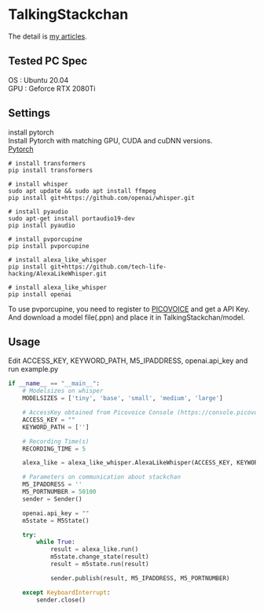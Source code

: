 # TalkingStackchan

The detail is [my articles](https://www.techlife-hacking.com/?p=1985).

## Tested PC Spec
OS : Ubuntu 20.04  
GPU : Geforce RTX 2080Ti  

## Settings

install pytorch  
Install Pytorch with matching GPU, CUDA and cuDNN versions.  
[Pytorch](https://www.techlife-hacking.com/?p=1325)  

```
# install transformers
pip install transformers

# install whisper
sudo apt update && sudo apt install ffmpeg
pip install git+https://github.com/openai/whisper.git

# install pyaudio
sudo apt-get install portaudio19-dev
pip install pyaudio

# install pvporcupine
pip install pvporcupine

# install alexa_like_whisper
pip install git+https://github.com/tech-life-hacking/AlexaLikeWhisper.git

# install alexa_like_whisper
pip install openai

```

To use pvporcupine, you need to register to [PICOVOICE](https://console.picovoice.ai/) and get a API Key.
And download a model file(.ppn) and place it in TalkingStackchan/model.

## Usage

Edit ACCESS_KEY, KEYWORD_PATH, M5_IPADDRESS, openai.api_key
and run example.py

```python
if __name__ == "__main__":
    # Modelsizes on whisper
    MODELSIZES = ['tiny', 'base', 'small', 'medium', 'large']

    # AccessKey obtained from Picovoice Console (https://console.picovoice.ai/)
    ACCESS_KEY = ""
    KEYWORD_PATH = ['']

    # Recording Time(s)
    RECORDING_TIME = 5

    alexa_like = alexa_like_whisper.AlexaLikeWhisper(ACCESS_KEY, KEYWORD_PATH, MODELSIZES[3], RECORDING_TIME)

    # Parameters on communication about stackchan
    M5_IPADDRESS = ''
    M5_PORTNUMBER = 50100
    sender = Sender()

    openai.api_key = ""
    m5state = M5State()

    try:
        while True:
            result = alexa_like.run()
            m5state.change_state(result)
            result = m5state.run(result)

            sender.publish(result, M5_IPADDRESS, M5_PORTNUMBER)

    except KeyboardInterrupt:
        sender.close()

```
